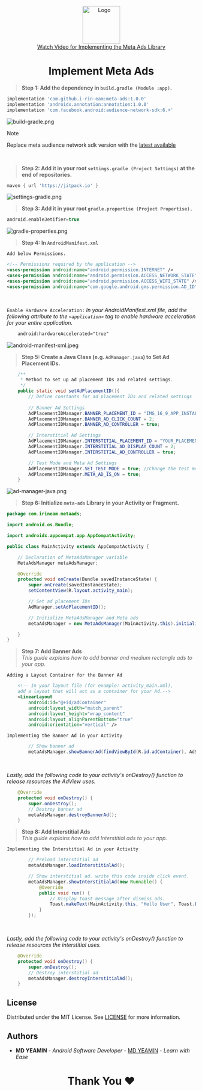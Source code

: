 <p align="center">
  <a href="https://github.com/i-rin-eam/meta-ads">
    <img src="https://raw.githubusercontent.com/i-rin-eam/meta-ads/main/app/src/main/res/drawable/meta-ads.png" alt="Logo" width="100" height="100">
  </a> 
  <br>
  <a href="video_url">Watch Video for Implementing the Meta Ads Library</a>
</p>

<h1 align='center'>Implement Meta Ads</h1>

> **Step 1: Add the dependency in `build.gradle (Module :app)`.**
```gradle
implementation 'com.github.i-rin-eam:meta-ads:1.0.0'
implementation 'androidx.annotation:annotation:1.0.0'
implementation 'com.facebook.android:audience-network-sdk:6.+'
```
<img src="https://raw.githubusercontent.com/i-rin-eam/meta-ads/main/app/src/main/res/drawable/build-gradle.png" alt="build-gradle.png">

> [!NOTE]
> Replace meta audience network sdk version with the <a href="https://developers.facebook.com/docs/audience-network/setting-up/platform-setup/android/add-sdk">latest available</a>

<br>

> **Step 2: Add it in your root `settings.gradle (Project Settings)` at the end of repositories.**

```gradle
maven { url 'https://jitpack.io' }
```
<img src="https://raw.githubusercontent.com/i-rin-eam/meta-ads/main/app/src/main/res/drawable/settings-gradle.png" alt="settings-gradle.png">
<br>

> **Step 3: Add it in your root `gradle.propertise (Project Propertise).`**
```gradle
android.enableJetifier=true
```
<img src="https://raw.githubusercontent.com/i-rin-eam/meta-ads/main/app/src/main/res/drawable/gradle-properties.png" alt="gradle-properties.png">
<br>

> **Step 4: In `AndroidManifest.xml`** <br>

`Add below Permissions.`
```xml
<!-- Permissions required by the application -->
<uses-permission android:name="android.permission.INTERNET" />
<uses-permission android:name="android.permission.ACCESS_NETWORK_STATE" /> 
<uses-permission android:name="android.permission.ACCESS_WIFI_STATE" /> 
<uses-permission android:name="com.google.android.gms.permission.AD_ID" />
```
<br>

`Enable Hardware Acceleration:` *In your AndroidManifest.xml file, add the following attribute to the `<application>` tag to enable hardware acceleration for your entire application.*
```xml
    android:hardwareAccelerated="true"
```
<img src="https://raw.githubusercontent.com/i-rin-eam/meta-ads/main/app/src/main/res/drawable/android-manifest-xml.jpeg" alt="android-manifest-xml.jpeg">

> **Step 5: Create a Java Class (e.g. `AdManager.java`) to Set Ad Placement IDs.**
```java
    /**
     * Method to set up ad placement IDs and related settings.
     */
    public static void setAdPlacementID(){
        // Define constants for ad placement IDs and related settings
        
        // Banner Ad Settings
        AdPlacementIDManager.BANNER_PLACEMENT_ID = "IMG_16_9_APP_INSTALL#YOUR_PLACEMENT_ID"; 
        AdPlacementIDManager.BANNER_AD_CLICK_COUNT = 2; 
        AdPlacementIDManager.BANNER_AD_CONTROLLER = true; 

        // Interstitial Ad Settings
        AdPlacementIDManager.INTERSTITIAL_PLACEMENT_ID = "YOUR_PLACEMENT_ID"; 
        AdPlacementIDManager.INTERSTITIAL_AD_DISPLAY_COUNT = 2; 
        AdPlacementIDManager.INTERSTITIAL_AD_CONTROLLER = true;

        // Test Mode and Meta Ad Settings
        AdPlacementIDManager.SET_TEST_MODE = true; //Change the test mode to false before releasing.
        AdPlacementIDManager.META_AD_IS_ON = true; 
    }
```
<img src="https://raw.githubusercontent.com/i-rin-eam/meta-ads/main/app/src/main/res/drawable/ad-manager-java.png" alt="ad-manager-java.png">

> **Step 6: Initialize `meta-ads` Library in your Activity or Fragment.**
```java
package com.irineam.metaads;

import android.os.Bundle;

import androidx.appcompat.app.AppCompatActivity;

public class MainActivity extends AppCompatActivity {

    // Declaration of MetaAdsManager variable
    MetaAdsManager metaAdsManager;

    @Override
    protected void onCreate(Bundle savedInstanceState) {
        super.onCreate(savedInstanceState);
        setContentView(R.layout.activity_main);

        // Set ad placement IDs
        AdManager.setAdPlacementID();

        // Initialize MetaAdsManager and Meta ads
        metaAdsManager = new MetaAdsManager(MainActivity.this).initializeMetaAds();

    }
}
```
> **Step 7: Add Banner Ads** <br>
*This guide explains how to add banner and medium rectangle ads to your app.*

`Adding a Layout Container for the Banner Ad`
```xml
    <!-- In your layout file (for example: activity_main.xml),
    add a layout that will act as a container for your Ad.-->
    <LinearLayout
        android:id="@+id/adContainer"
        android:layout_width="match_parent"
        android:layout_height="wrap_content"
        android:layout_alignParentBottom="true"
        android:orientation="vertical" />
```
`Implementing the Banner Ad in your Activity`
```java
        // Show banner ad
        metaAdsManager.showBannerAd(findViewById(R.id.adContainer), AdSize.BANNER_HEIGHT_50);
```
<br>

*Lastly, add the following code to your activity's onDestroy() function to release resources the AdView uses.*

```java
    @Override
    protected void onDestroy() {
        super.onDestroy();
        // Destroy banner ad
        metaAdsManager.destroyBannerAd();
    }
```
> **Step 8: Add Interstitial Ads** <br>
*This guide explains how to add Interstitial ads to your app.* <br>

`Implementing the Interstitial Ad in your Activity`
```java
        // Preload interstitial ad
        metaAdsManager.loadInterstitialAd();

        // Show interstitial ad. write this code inside click event.
        metaAdsManager.showInterstitialAd(new Runnable() {
            @Override
            public void run() {
                // Display toast message after dismiss ads.
                Toast.makeText(MainActivity.this, "Hello User", Toast.LENGTH_SHORT).show();
            }
        });
```
<br>

*Lastly, add the following code to your activity's onDestroy() function to release resources the interstitial uses.*

```java
    @Override
    protected void onDestroy() {
        super.onDestroy();
        // Destroy interstitial ad
        metaAdsManager.destroyInterstitialAd();
    }
```
## License

Distributed under the MIT License. See <a href="https://github.com/i-rin-eam/meta-ads/blob/main/LICENSE">LICENSE</a> for more information.

## Authors

* **MD YEAMIN** - *Android Software Developer* - <a href="https://github.com/i-rin-eam">MD YEAMIN</a> - *Learn with Ease*

<h1 align="center">Thank You ❤️</h1>
